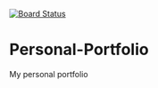 [![Board Status](https://dev.azure.com/elbatourib/be7ced8c-04bb-40d4-95ab-f01bca7ae175/8f3806ed-aa81-4229-8825-4ba7bb27610b/_apis/work/boardbadge/6d79c789-8d59-458c-b2d7-9a5d21b3dee0)](https://dev.azure.com/elbatourib/be7ced8c-04bb-40d4-95ab-f01bca7ae175/_boards/board/t/8f3806ed-aa81-4229-8825-4ba7bb27610b/Microsoft.RequirementCategory)
# Personal-Portfolio
My personal portfolio
